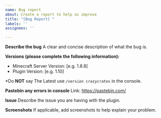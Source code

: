 ```yaml
---
name: Bug report
about: Create a report to help us improve
title: "[Bug Report] "
labels: ''
assignees: ''

---
```


**Describe the bug**
A clear and concise description of what the bug is.

**Versions (please complete the following information):**
 - Minecraft Server Version: [e.g. 1.8.8]
 - Plugin Version: [e.g. 1.10]

*Do **NOT** say The Latest use `/version crazycrates` in the console.

**Pastebin any errors in console**
Link: https://pastebin.com/

**Issue**
Describe the issue you are having with the plugin.

**Screenshots**
If applicable, add screenshots to help explain your problem.
